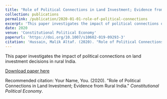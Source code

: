 ```yaml
---
title: "Role of Political Connections in Land Investment; Evidence from Rural India"
collection: publications
permalink: /publication/2020-01-01-role-of-political-connections
excerpt: 'This paper investigates the impact of political connections on land investment decisions in rural India.'
date: 2020
venue: 'Constitutional Political Economy'
paperurl: 'https://doi.org/10.1007/s10602-019-09293-3'
citation: 'Hussain, Malik Altaf. (2020). "Role of Political Connections in Land Investment; Evidence from Rural India." <i>Constitutional Political Economy</i>.'
---
```

This paper investigates the impact of political connections on land investment decisions in rural India.

[Download paper here](https://doi.org/10.1007/s10602-019-09293-3)

Recommended citation: Your Name, You. (2020). "Role of Political Connections in Land Investment; Evidence from Rural India." <i>Constitutional Political Economy</i>.
